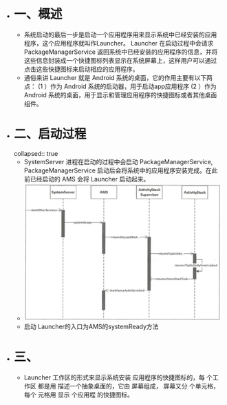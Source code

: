 - # 一、概述
	- 系统启动的最后一步是启动一个应用程序用来显示系统中已经安装的应用程序，这个应用程序就叫作Launcher。 Launcher 在启动过程中会请求 PackageManagerService 返回系统中已经安装的应用程序的信息，并将这些信息封装成一个快捷图标列表显示在系统屏幕上，这样用户可以通过点击这些快捷图标来启动相应的应用程序。
	- 通俗来讲 Launcher 就是 Android 系统的桌面，它的作用主要有以下两点：
	  (1 ）作为 Android 系统的启动器，用于启动app应用程序
	  (2 ）作为 Android 系统的桌面，用于显示和管理应用程序的快捷图标或者其他桌面组件。
- # 二、启动过程
  collapsed:: true
	- SystemServer 进程在启动的过程中会启动 PackageManagerService, PackageManagerService 启动后会将系统中的应用程序安装完成。在此前已经启动的 AMS 会将 Launcher 启动起来。
	- ![image.png](../assets/image_1660122022737_0.png)
	- 启动 Launcher的入口为AMS的systemReady方法
- # 三、
	- Launcher 工作区的形式来显示系统安装 应用程序的快捷图标的，每 个工作区
	  都是用 描述一个抽象桌面的，它由 屏幕组成， 屏幕又分 个单元格，每个
	  元格用 显示 个应用程 的快捷图标。